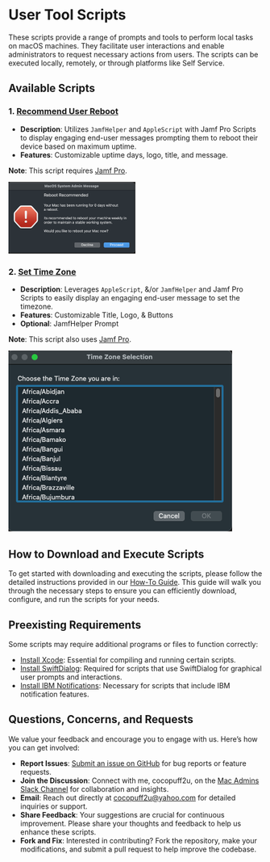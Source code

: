 # User Tool Scripts

These scripts provide a range of prompts and tools to perform local tasks on macOS machines. They facilitate user interactions and enable administrators to request necessary actions from users. The scripts can be executed locally, remotely, or through platforms like Self Service.

## Available Scripts

### 1. [Recommend User Reboot](https://github.com/cocopuff2u/MacOS_Admin_Scripts/blob/ff4d2be99bb677874d61a51f19a1f611f391a069/User_Tools_Scripts/Recommend_User_Reboot.sh)

- **Description**: Utilizes `JamfHelper` and `AppleScript` with Jamf Pro Scripts to display engaging end-user messages prompting them to reboot their device based on maximum uptime. 
- **Features**: Customizable uptime days, logo, title, and message.

**Note**: This script requires [Jamf Pro](https://www.jamf.com/).

<img src="https://github.com/cocopuff2u/MacOS_Admin_Scripts/blob/ff4d2be99bb677874d61a51f19a1f611f391a069/User_Tools_Scripts/images/recommendrebootwindow.png" width="50%">

### 2. [Set Time Zone](https://github.com/cocopuff2u/MacOS_Admin_Scripts/blob/ff4d2be99bb677874d61a51f19a1f611f391a069/User_Tools_Scripts/Set_Time_Zone.sh)

- **Description**: Leverages `AppleScript`, &/or `JamfHelper` and Jamf Pro Scripts to easily display an engaging end-user message to set the timezone.
- **Features**: Customizable Title, Logo, & Buttons
- **Optional**: JamfHelper Prompt

**Note**: This script also uses [Jamf Pro](https://www.jamf.com/).

![Set Time Zone](https://github.com/cocopuff2u/MacOS_Admin_Scripts/blob/ff4d2be99bb677874d61a51f19a1f611f391a069/User_Tools_Scripts/images/firstwindow.png)

## How to Download and Execute Scripts

To get started with downloading and executing the scripts, please follow the detailed instructions provided in our [How-To Guide](https://github.com/cocopuff2u/MacOS_Admin_Scripts/blob/7f996a69700d749398ec9a1f84aadd26fd855569/How_To_Guide/README.md). This guide will walk you through the necessary steps to ensure you can efficiently download, configure, and run the scripts for your needs.

## Preexisting Requirements

Some scripts may require additional programs or files to function correctly:

- [Install Xcode](https://developer.apple.com/documentation/safari-developer-tools/installing-xcode-and-simulators): Essential for compiling and running certain scripts.
- [Install SwiftDialog](https://github.com/swiftDialog/swiftDialog): Required for scripts that use SwiftDialog for graphical user prompts and interactions.
- [Install IBM Notifications](https://github.com/IBM/mac-ibm-notifications): Necessary for scripts that include IBM notification features.

## Questions, Concerns, and Requests

We value your feedback and encourage you to engage with us. Here’s how you can get involved:

- **Report Issues**: [Submit an issue on GitHub](https://github.com/cocopuff2u/MacOS_Admin_Scripts/issues) for bug reports or feature requests.
- **Join the Discussion**: Connect with me, cocopuff2u, on the [Mac Admins Slack Channel](https://join.slack.com/t/macadmins/shared_invite/zt-2o5811yhx-q5MNLrFG1VoHRusXLgZwsw) for collaboration and insights.
- **Email**: Reach out directly at [cocopuff2u@yahoo.com](mailto:cocopuff2u@yahoo.com) for detailed inquiries or support.
- **Share Feedback**: Your suggestions are crucial for continuous improvement. Please share your thoughts and feedback to help us enhance these scripts.
- **Fork and Fix**: Interested in contributing? Fork the repository, make your modifications, and submit a pull request to help improve the codebase.
